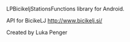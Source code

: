 LPBicikeljStationsFunctions library for Android.

API for BicikeLJ http://www.bicikelj.si/

Created by Luka Penger
